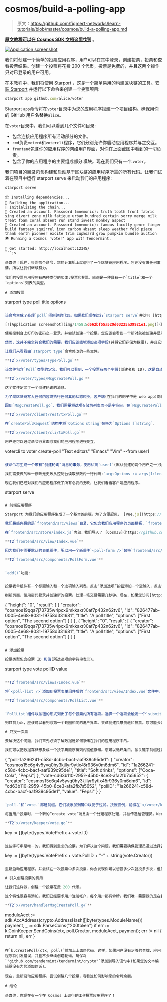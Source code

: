 # cosmos/build-a-polling-app

> 原文：<https://github.com/figment-networks/learn-tutorials/blob/master/cosmos/build-a-polling-app.md>

[**原文教程可以在 Cosmos SDK 文档这里找到**](https://tutorials.cosmos.network/starport-polling-app/) 。

[![Application screenshot](img/86bb7e8a73868729dde3fec77ba6df8c.png)](https://camo.githubusercontent.com/0e6ffef1157cf4ecfd8aa497b19cca105772ebc198dfeb9f16a093d96c41038a/68747470733a2f2f7475746f7269616c732e636f736d6f732e6e6574776f726b2f6173736574732f696d672f312e38633836646630362e706e67)

我们将创建一个简单的投票应用程序，用户可以在其中登录，创建投票，投票和查看投票结果。创建一个投票将花费 200 个代币，投票是免费的，并且这两个操作只对已登录的用户可用。

在本教程中，我们将使用 [Starport](https://github.com/tendermint/starport) ，这是一个简单易用的构建区块链的工具。[安装 Starport](https://github.com/tendermint/starport#installation) 并运行以下命令来创建一个投票项目:

```js
starport app github.com/alice/voter 
```

Starport `app`命令将在`voter`目录中为您的应用程序搭建一个项目结构。确保用你的 GitHub 用户名替换`alice`。

在`voter`目录中，我们可以看到几个文件和目录:

*   包含连接应用程序所有活动部分的文件。
*   `cmd`负责`voterd`和`votercli`程序，它们分别允许你启动应用程序并与之交互。
*   `frontend`包含你的应用程序的网络用户界面，对你在上面截图中看到的一切负责。
*   包含了你的应用程序的主要组成部分:模块。现在我们只有一个:`voter`。

我们项目的目录包含构建和启动基于区块链的应用程序所需的所有代码。让我们试着在项目中运行 starport serve 来启动我们的应用程序:

```js
starport serve 
```

```
📦 Installing dependencies...
🚧 Building the application... 
💫 Initializing the chain...
🙂 Created an account. Password (mnemonic): truth tooth front fabric sing divert zone milk fatigue urban hundred certain sorry merge milk treat foam coral absent run stand invest monkey aspect
🙂 Created an account. Password (mnemonic): famous faculty genre finger build fantasy squirrel icon carbon absent sleep weather fold piece thank earth pioneer excite trim cupboard grow pumpkin bundle auction
🌍 Running a Cosmos 'voter' app with Tendermint.

🚀 Get started: http://localhost:12345/ 
```js

恭喜你！现在，只需两个命令，您的计算机上就运行了一个区块链应用程序。它还没有做任何事情，所以让我们继续努力。

我们的投票应用程序有两种类型的实体:投票和投票。轮询是一种具有一个`title`和一个`options`列表的类型。

# 添加投票

```
starport type poll title options 
```js

该命令生成了处理`poll`项创建的代码。如果我们现在运行`starport serve`并访问 [http://localhost:8080](http://localhost:8080/) ，我们将看到一个用于创建投票的表单。重建应用程序可能需要一段时间，所以请稍等几秒钟。

[![Application screenshot](img/145815d662bf55a529d03225a39921e1.png)](https://camo.githubusercontent.com/21387659d5e367f387c046e63fa677d5b75bcfbdc151284194e69191408943da/68747470733a2f2f7475746f7269616c732e636f736d6f732e6e6574776f726b2f6173736574732f696d672f322e37663839396130332e706e67)

使用控制台上打印的密码之一登录，并尝试创建一个投票。您应该会看到一个新对象被创建并显示在表单上方。您已经成功创建了一个对象，并将其存储在区块链上！

然而，这并不完全符合我们的需要。我们应该能够添加选项字段(并将它们存储为数组)，并且它们应该显示为交互式按钮。

让我们来看看由`starport type`命令修改的一些文件。

**T2`x/voter/types/TypePoll.go`**

该文件包含`Poll`类型的定义。我们可以看到，一个投票有两个字段(创建者和 ID)，这是自动创建的，还有两个字段(标题和选项)是我们定义的。既然我们想让`Options`成为字符串列表，**用`[]string`** 替换`string`

**T2`x/voter/types/MsgCreatePoll.go`**

这个文件定义了一个创建轮询的消息。

为了向区块链写入任何内容或执行任何其他状态转换，客户端(在我们的例子中是 web app)向[HTTP://localhost:1317/voter/poll](http://localhost:1317/voter/poll)端点处理程序发出一个带有标题和选项的 HTTP POST 请求，端点处理程序在`x/voter/client/rest/txPoll.go`中定义。该处理程序创建一个包含消息数组的未签名事务。然后，客户端对交易进行签名，并将其发送到[http://localhost:1317/txs](http://localhost:1317/txs)。然后，应用程序通过将每条消息发送到相应的处理程序来处理事务，在我们的例子中是`x/voter/handlerMessageCreatePoll.go`。然后，一个处理程序调用`x/voter/keeper/poll.go`中定义的`CreatePoll`函数，将轮询数据写入存储。

回到`MsgCreatePoll.go`，我们需要将选项存储为列表而不是字符串。在`MsgCreatePoll`结构中将`Options string`替换为`Options []string`，在`NewMsgCreatePoll`函数的参数中将`options string`替换为`options []string`。

**T2`x/voter/client/rest/txPoll.go`**

在`createPollRequest`结构中将`Options string`替换为`Options []string`。

**T2`x/voter/client/cli/txPoll.go`**

用户还可以通过命令行界面与我们的应用程序进行交互。

```
votercli tx voter create-poll "Text editors" "Emacs" "Vim" --from user1 
```js

该命令将生成一个带有“创建轮询”消息的事务，使用私钥`user1`(默认创建的两个用户之一)对其进行签名，并将其广播到区块链。

我们需要做的唯一修改是更改从控制台读取参数的一行代码:`argsOptions := args[1:len(args)]`。这将假设第一个参数之后的所有参数都代表一个选项列表。

现在我们已经对我们的应用程序做了所有必要的更改，让我们看看客户端应用程序。

```
starport serve 
```js

# 前端应用程序

Starport 为我们的应用程序生成了一个基本的前端。为了方便起见， [Vue.js](https://vuejs.org/) framework 与 [Vuex](https://vuex.vuejs.org/) 一起用于状态管理，但是由于我们的应用程序的所有特性都是通过 HTTP API 公开的，所以可以使用任何语言或框架来构建客户端。

我们最感兴趣的是`frontend/src/views`目录，它包含我们应用程序的页面模板，`frontend/src/store/index.js`处理发送事务和从我们的区块链和`frontend/src/components`目录接收数据，后者包含按钮和表单等组件。

在`frontend/src/store/index.js`内部，我们导入了 [CosmJS](https://github.com/cosmwasm/cosmjs) ，一个用于处理钱包、创建、签署和广播交易的库，并定义了一个 Vuex 商店。我们将使用`entitySubmit`函数向我们的区块链发送数据(就像一个 JSON 表示一个新创建的投票)，使用`entityFetch`请求一个投票列表，使用`accountUpdate`获取关于令牌余额的信息。

**T2`frontend/src/view/Index.vue`**

因为我们不需要默认的表单组件，所以用一个新组件`<poll-form />`替换`frontend/src/views/Index.vue`中的`<type-list />`，这个新组件将在`frontend/src/components/PollForm.vue`的一个新文件中创建。

**T2`frontend/src/components/PollForm.vue`**

```
<template>
    <div>
      <app-input placeholder="Title" v-model="title" />
      <div v-for="option in options">
         <app-input placeholder="Option" v-model="option.title" />
      </div>
      <app-button @click.native="add">Add option</app-button>
      <app-button @click.native="submit">Create poll</app-button>
    </div>
</template>

<script>
export default {
  data() {
    return {
      title: "",
      options: []
     };
  },
  methods: {
    add() {
      this.options = [...this.options, { title: "" }];
    },
    async submit() {
      const payload = {
        type: "poll",
        body: {
          title: this.title,
          options: this.options.map(o => o.title)
        }
      };
      await this.$store.dispatch("entitySubmit", payload);
			  await this.$store.dispatch("entityFetch", payload);
			  await this.$store.dispatch("accountUpdate");
    }
  }
};
</script>      
```js

`add()`功能:

```
<script>
  add() { 
    this.options = [...this.options, { title: "" }]; 
  }, 
  async submit() { const payload = { type: "poll", body: { title: this.title, options: this.options.map(o => o.title) } }; 
await this.$store.dispatch\("entitySubmit", payload\); 
await this.$store.dispatch\("entityFetch", payload\); 
await this.$store.dispatch\("accountUpdate"\); } } };
</script>
```js

投票表单组件有一个标题输入和一个选项输入列表。点击“添加选项”按钮添加一个空输入，点击“创建投票”发送、创建和广播一个带有“创建投票”消息的交易。

刷新页面，使用密码登录并创建新的投票。处理一笔交易需要几秒钟。现在，如果您访问[http://localhost:1317/voter/poll](http://localhost:1317/voter/poll)，您应该会看到一个投票列表(这个端点在`x/voter/rest/queryPoll.go`中定义):

```
{
  "height": "0",
  "result": [
    {
      "creator": "cosmos19qqa7j73735w4pcx9mkkaxr00af7p432n62tv6",
      "id": "826477ab-0005-4e68-8031-19758d331681",
      "title": "A poll title",
      "options": ["First option", "The second option"]
    }
  ]
},
{ 
  "height": "0", 
  "result": [ 
    { 
      "creator": "cosmos19qqa7j73735w4pcx9mkkaxr00af7p432n62tv6", 
      "id": "826477ab-0005-4e68-8031-19758d331681", 
      "title": "A poll title", 
      "options": ["First option", "The second option"]
    } 
  ] 
}
```js

# 添加投票

投票类型包含投票 ID 和值(所选选项的字符串表示)。

```
starport type vote pollID value 
```js

**T2`frontend/src/views/Index.vue`**

将`<poll-list />`添加到投票表单组件后的`frontend/src/view/Index.vue`文件中。然后在`frontend/src/components/PollList.vue`制作一个新组件，并添加以下内容:

**T2`frontend/src/components/PollList.vue`**

```
<template>
  <div>
    <div v-for="poll in polls">
      <app-text type="h2">Poll {{ poll.title }}</app-text>
      <app-radio-item
        @click.native="submit(poll.id, option)"
        v-for="option in poll.options"
        :value="option"
      />
      <app-text type="subtitle">Results: {{ results(poll.id) }}</app-text>
    </div>
  </div>
</template>

<script>
export default {
  data() {
    return {
      selected: ""
    };
  },
  computed: {
    polls() {
      return this.$store.state.data.poll || [];
    },
    votes() {
      return this.$store.state.data.vote || [];
    }
  },
  methods: {
    results(id) {
      const results = this.votes.filter(v => v.pollID === id);
      return this.$lodash.countBy(results, "value");
    },
    async submit(pollID, value) {
      const type = { type: "vote" };
      const body = { pollID, value };
      await this.$store.dispatch("entitySubmit", { ...type, body });
      await this.$store.dispatch("entityFetch", type);
    }
  }
};
</script>
```js

`PollList`组件以按钮的形式列出了每个投票的所有选项。选择一个选项会触发一个`submit`方法，该方法广播一个带有“create vote”消息的事务，并从我们的应用程序取回数据。

到目前为止，应该可以看到与第一个截图相同的用户界面。尝试创建民意测验和投票。您可能会注意到，一次投票可以投多张票。这不是我们想要的，所以让我们纠正这种行为。

# 只投一次票

要解决这个问题，我们首先必须了解数据是如何存储在我们的应用程序中的。

我们可以把数据存储想象成一个按字典顺序排列的键值存储。您可以循环条目，按关键字前缀过滤，添加、更新和删除条目。将商店形象化为 JSON 更容易:

```
{
  "poll-1a266241-c58d-4cbc-bacf-aaf939c95de1": {
    "creator": "cosmos15c6g4v5yvq0hy3kjllyr9ytlx45r936y0m6dm6",
    "id": "1a266241-c58d-4cbc-bacf-aaf939c95de1",
    "title": "Soft drinks",
    "options": ["Coca-Cola", "Pepsi"]
  },
  "vote-cd63b110-2959-45b0-8ce3-afa2fb7a5652": {
    "creator": "cosmos15c6g4v5yvq0hy3kjllyr9ytlx45r936y0m6dm6",
    "id": "cd63b110-2959-45b0-8ce3-afa2fb7a5652",
    "pollID": "1a266241-c58d-4cbc-bacf-aaf939c95de1",
    "value": "Pepsi"
  }
}
```js

`poll-`和`vote-`都是前缀。它们被添加到键中以便于过滤。按照惯例，前缀在`x/voter/key.go`中定义。

每当用户投票时，一个新的“create vote”消息由一个处理程序处理，并被传递给管理员。Keeper 采用一个`vote-`前缀，添加一个 UUID(对每条消息都是唯一的),并使用这个字符串作为密钥。

**T2`x/voter/keeper/vote.go`**

```
key := []byte(types.VotePrefix + vote.ID)
```js

这些字符串是唯一的，我们得到重复的投票。为了解决这个问题，我们需要确保管理员通过选择正确的密钥来记录每一次投票。在我们的例子中，我们可以使用投票 ID 和创建者地址来确保一个用户每次投票只能投一票。

```
key := []byte(types.VotePrefix + vote.PollID + "-" + string(vote.Creator))
```js

重新启动应用程序，并尝试在一次投票中多次投票，你会发现你可以想投多少次就投多少次，但只计算你最近的投票。

# 引入创建投票的费用

让我们这样做，创建一个投票花费 200 代币。

这个特性很容易添加。我们已经要求用户注册帐户，每个用户都有令牌。我们唯一需要做的是在我们创建投票之前，从用户的帐户发送硬币到一个模块帐户。

**T2`x/voter/handlerMsgCreatePoll.go`**

```
moduleAcct := sdk.AccAddress(crypto.AddressHash([]byte(types.ModuleName)))
payment, _ := sdk.ParseCoins("200token")
if err := k.CoinKeeper.SendCoins(ctx, poll.Creator, moduleAcct, payment); err != nil {
	return nil, err
}
```

在`k.CreatePoll(ctx, poll)`前加上上面的代码。这样，如果用户没有足够的令牌，应用程序将引发错误，并且不会继续创建轮询。确保将`"github.com/tendermint/tendermint/crypto"`添加到导入语句中(如果您的文本编辑器没有为您添加的话)。

现在，重新启动应用程序，尝试创建几个投票，看看这如何影响您的令牌余额。

# 结论

恭喜你，你现在有一个在 Cosmos 上运行的工作投票应用程序了！